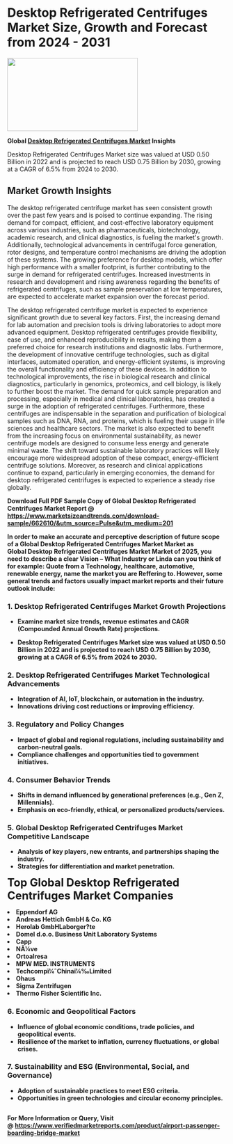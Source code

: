 <H1>Desktop Refrigerated Centrifuges Market Size, Growth and Forecast from 2024 - 2031</H1><img class="aligncenter size-medium wp-image-584254" src="https://thirdeyenews.in/wp-content/uploads/2024/09/Global-Market-Research-300x168.jpeg" alt="" width="300" height="168" /><p><strong>Global&nbsp;<a href="https://www.marketsizeandtrends.com/download-sample/662610/&amp;utm_source=Pulse&amp;utm_medium=201">Desktop Refrigerated Centrifuges Market</a> Insights</strong></p><p>Desktop Refrigerated Centrifuges Market size was valued at USD 0.50 Billion in 2022 and is projected to reach USD 0.75 Billion by 2030, growing at a CAGR of 6.5% from 2024 to 2030.</p><p><h2>Market Growth Insights</h2> <p>The desktop refrigerated centrifuge market has seen consistent growth over the past few years and is poised to continue expanding. The rising demand for compact, efficient, and cost-effective laboratory equipment across various industries, such as pharmaceuticals, biotechnology, academic research, and clinical diagnostics, is fueling the market's growth. Additionally, technological advancements in centrifugal force generation, rotor designs, and temperature control mechanisms are driving the adoption of these systems. The growing preference for desktop models, which offer high performance with a smaller footprint, is further contributing to the surge in demand for refrigerated centrifuges. Increased investments in research and development and rising awareness regarding the benefits of refrigerated centrifuges, such as sample preservation at low temperatures, are expected to accelerate market expansion over the forecast period.</p> <p><strong></strong></p> <p>The desktop refrigerated centrifuge market is expected to experience significant growth due to several key factors. First, the increasing demand for lab automation and precision tools is driving laboratories to adopt more advanced equipment. Desktop refrigerated centrifuges provide flexibility, ease of use, and enhanced reproducibility in results, making them a preferred choice for research institutions and diagnostic labs. Furthermore, the development of innovative centrifuge technologies, such as digital interfaces, automated operation, and energy-efficient systems, is improving the overall functionality and efficiency of these devices. In addition to technological improvements, the rise in biological research and clinical diagnostics, particularly in genomics, proteomics, and cell biology, is likely to further boost the market. The demand for quick sample preparation and processing, especially in medical and clinical laboratories, has created a surge in the adoption of refrigerated centrifuges. Furthermore, these centrifuges are indispensable in the separation and purification of biological samples such as DNA, RNA, and proteins, which is fueling their usage in life sciences and healthcare sectors. The market is also expected to benefit from the increasing focus on environmental sustainability, as newer centrifuge models are designed to consume less energy and generate minimal waste. The shift toward sustainable laboratory practices will likely encourage more widespread adoption of these compact, energy-efficient centrifuge solutions. Moreover, as research and clinical applications continue to expand, particularly in emerging economies, the demand for desktop refrigerated centrifuges is expected to experience a steady rise globally.</p> <p><strong></p><p><span class=""><strong>Download Full PDF Sample Copy of Global Desktop Refrigerated Centrifuges Market Report</strong> @ <a href="https://www.marketsizeandtrends.com/download-sample/662610/&amp;utm_source=Pulse&amp;utm_medium=201" target="_blank">https://www.marketsizeandtrends.com/download-sample/662610/&amp;utm_source=Pulse&amp;utm_medium=201</a></span></p><p>In order to make an accurate and perceptive description of future scope of a Global&nbsp;Desktop Refrigerated Centrifuges Market Market as Global&nbsp;Desktop Refrigerated Centrifuges Market Market of 2025, you need to describe a clear Vision &ndash; What Industry or Linda can you think of for example: Quote from a Technology, healthcare, automotive, renewable energy, name the market you are Reffering to. However, some general trends and factors usually impact market reports and their future outlook include:</p><h3>1.&nbsp;<strong>Desktop Refrigerated Centrifuges Market Growth Projections</strong></h3><ul><li>Examine market size trends, revenue estimates and CAGR (Compounded Annual Growth Rate) projections.</li><li><p>Desktop Refrigerated Centrifuges Market size was valued at USD 0.50 Billion in 2022 and is projected to reach USD 0.75 Billion by 2030, growing at a CAGR of 6.5% from 2024 to 2030.</p></li></ul><h3>2.&nbsp;<strong>Desktop Refrigerated Centrifuges Market Technological Advancements</strong></h3><ul><li>Integration of AI, IoT, blockchain, or automation in the industry.</li><li>Innovations driving cost reductions or improving efficiency.</li></ul><h3>3.&nbsp;<strong>Regulatory and Policy Changes</strong></h3><ul><li>Impact of global and regional regulations, including sustainability and carbon-neutral goals.</li><li>Compliance challenges and opportunities tied to government initiatives.</li></ul><h3>4.&nbsp;<strong>Consumer Behavior Trends</strong></h3><ul><li>Shifts in demand influenced by generational preferences (e.g., Gen Z, Millennials).</li><li>Emphasis on eco-friendly, ethical, or personalized products/services.</li></ul><h3>5.&nbsp;<strong>Global Desktop Refrigerated Centrifuges Market Competitive Landscape</strong></h3><ul><li>Analysis of key players, new entrants, and partnerships shaping the industry.</li><li>Strategies for differentiation and market penetration.</li></ul><p data-pm-slice="1 1 []"><span style="color: inherit; font-family: inherit; font-size: 25px;">Top Global Desktop Refrigerated Centrifuges Market Companies</span></p><div class="" data-test-id=""><p><li>Eppendorf AG</li><li> Andreas Hettich GmbH & Co. KG</li><li> Herolab GmbHLaborger?te</li><li> Domel d.o.o. Business Unit Laboratory Systems</li><li> Capp</li><li> NÃ¼ve</li><li> Ortoalresa</li><li> MPW MED. INSTRUMENTS</li><li> Techcompï¼ˆChinaï¼‰Limited</li><li> Ohaus</li><li> Sigma Zentrifugen</li><li> Thermo Fisher Scientific Inc.</li></p></div><h3>6.&nbsp;<strong>Economic and Geopolitical Factors</strong></h3><ul><li>Influence of global economic conditions, trade policies, and geopolitical events.</li><li>Resilience of the market to inflation, currency fluctuations, or global crises.</li></ul><h3>7.&nbsp;<strong>Sustainability and ESG (Environmental, Social, and Governance)</strong></h3><ul><li>Adoption of sustainable practices to meet ESG criteria.</li><li>Opportunities in green technologies and circular economy principles.</li></ul><h2><strong style="font-size: 14px;">For More Information or Query, Visit @&nbsp;</strong><a style="background-color: #ffffff; font-size: 14px;" href="https://www.marketsizeandtrends.com/report/desktop-refrigerated-centrifuges-market/" target="_blank">https://www.verifiedmarketreports.com/product/airport-passenger-boarding-bridge-market</a></h2>
